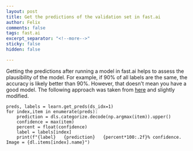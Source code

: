 ```yaml
---
layout: post
title: Get the predictions of the validation set in fast.ai
author: Felix
comments: false
tags: fast.ai
excerpt_separator: "<!--more-->"
sticky: false
hidden: false

---
```

Getting the predictions after running a model in fast.ai helps to assess the plausibility of the model. For example, if 90% of all labels are the same, the accuracy is likely better than 90%. However, that doesn't mean you have a good model. <!--more--> The following approach was taken from [here](https://forums.fast.ai/t/doing-predictions-and-showing-results-with-v2-questions-best-practice-thread/62915 "Doing predictions and showing results") and slightly modified.

    preds, labels = learn.get_preds(ds_idx=1)
    for index,item in enumerate(preds):
        prediction = dls.categorize.decode(np.argmax(item)).upper()
        confidence = max(item)
        percent = float(confidence)
        label = labels[index]
        print(f"{label}   {prediction}   {percent*100:.2f}% confidence.   Image = {dl.items[index].name}")
